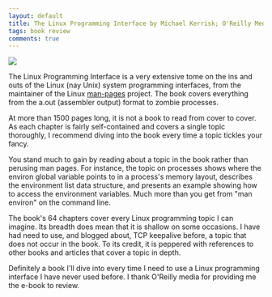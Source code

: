 ```yaml
---
layout: default
title: The Linux Programming Interface by Michael Kerrisk; O'Reilly Media
tags: book review
comments: true
---
```


[![](http://akamaicovers.oreilly.com/images/9781593272203/lrg.jpg)](http://shop.oreilly.com/product/9781593272203.do)

The Linux Programming Interface is a very extensive tome on the ins and outs of the Linux (nay Unix) system programming interfaces, from the maintainer of the Linux [man-pages](https://www.kernel.org/doc/man-pages/) project. The book covers everything from the a.out (assembler output) format to zombie processes.

At more than 1500 pages long, it is not a book to read from cover to cover. As each chapter is fairly self-contained and covers a single topic thoroughly, I recommend diving into the book every time a topic tickles your fancy.

You stand much to gain by reading about a topic in the book rather than perusing man pages. For instance, the topic on processes shows where the environ global variable points to in a process's memory layout, describes the environment list data structure, and presents an example showing how to access the environment variables. Much more than you get from "man environ" on the command line.

The book's 64 chapters cover every Linux programming topic I can imagine. Its breadth does mean that it is shallow on some occasions. I have had need to use, and blogged about, TCP keepalive before, a topic that does not occur in the book. To its credit, it is peppered with references to other books and articles that cover a topic in depth.

Definitely a book I'll dive into every time I need to use a Linux programming interface I have never used before. I thank O'Reilly media for providing me the e-book to review.
